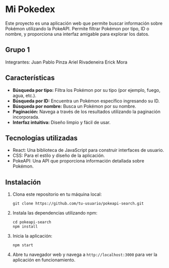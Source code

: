 # Mi Pokedex

Este proyecto es una aplicación web que permite buscar información sobre Pokémon utilizando la PokeAPI. Permite filtrar Pokémon por tipo, ID o nombre, y proporciona una interfaz amigable para explorar los datos.

## Grupo 1
Integrantes:
Juan Pablo Pinza
Ariel Rivadeneira
Erick Mora

## Características

- **Búsqueda por tipo:** Filtra los Pokémon por su tipo (por ejemplo, fuego, agua, etc.).
- **Búsqueda por ID:** Encuentra un Pokémon específico ingresando su ID.
- **Búsqueda por nombre:** Busca un Pokémon por su nombre.
- **Paginación:** Navega a través de los resultados utilizando la paginación incorporada.
- **Interfaz intuitiva:** Diseño limpio y fácil de usar.

## Tecnologías utilizadas

- React: Una biblioteca de JavaScript para construir interfaces de usuario.
- CSS: Para el estilo y diseño de la aplicación.
- PokeAPI: Una API que proporciona información detallada sobre Pokémon.

## Instalación

1. Clona este repositorio en tu máquina local:

   ```
   git clone https://github.com/tu-usuario/pokeapi-search.git
   ```

2. Instala las dependencias utilizando npm:

   ```
   cd pokeapi-search
   npm install
   ```

3. Inicia la aplicación:

   ```
   npm start
   ```

4. Abre tu navegador web y navega a `http://localhost:3000` para ver la aplicación en funcionamiento.
